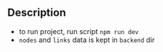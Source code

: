 ## Description

- to run project, run script `npm run dev`
- `nodes` and `links` data is kept in `backend` dir
